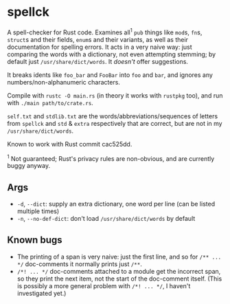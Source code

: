 # spellck

A spell-checker for Rust code. Examines all<sup>1</sup> `pub` things
like `mod`s, `fn`s, `struct`s and their fields, `enum`s and their
variants, as well as their documentation for spelling errors.  It acts
in a very naive way: just comparing the words with a dictionary, not
even attempting stemming; by default just `/usr/share/dict/words`. It
*doesn't* offer suggestions.

It breaks idents like `foo_bar` and `FooBar` into `foo` and `bar`, and
ignores any numbers/non-alphanumeric characters.

Compile with `rustc -O main.rs` (in theory it works with `rustpkg`
too), and run with `./main path/to/crate.rs`.

`self.txt` and `stdlib.txt` are the words/abbreviations/sequences of
letters from `spellck` and `std` & `extra` respectively that are
correct, but are not in my `/usr/share/dict/words`.

Known to work with Rust commit cac525dd.

<sup>1</sup> Not guaranteed; Rust's privacy rules are non-obvious, and are
currently buggy anyway.

## Args

- `-d`, `--dict`: supply an extra dictionary, one word per line (can
  be listed multiple times)
- `-n`, `--no-def-dict`: don't load `/usr/share/dict/words` by default

## Known bugs

- The printing of a span is very naive: just the first line, and so
  for `/** ... */` doc-comments it normally prints just `/**`.
- `/*! ... */` doc-comments attached to a module get the incorrect
  span, so they print the next item, not the start of the doc-comment
  itself.  (This is possibly a more general problem with `/*! ... */`,
  I haven't investigated yet.)
